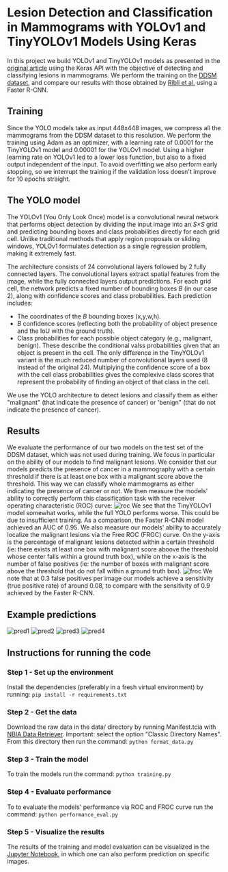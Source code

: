 # Lesion Detection and Classification in Mammograms with YOLOv1 and TinyYOLOv1 Models Using Keras

In this project we build YOLOv1 and TinyYOLOv1 models as presented in the [original article](refs/Yolo.pdf) using the Keras API with the objective of detecting and classifying lesions in mammograms. We perform the training on the [DDSM dataset](refs/CBIS-DDSM.pdf), and compare our results with those obtained by [Ribli et al.](refs/CBIS-DDSM.pdf) using a Faster R-CNN.

## Training
Since the YOLO models take as input 448x448 images, we compress all the mammograms from the DDSM dataset to this resolution. We perform the training using Adam as an optimizer, with a learning rate of 0.0001 for the TinyYOLOv1 model and 0.00001 for the YOLOv1 model. Using a higher learning rate on YOLOv1 led to a lower loss function, but also to a fixed output independent of the input. To avoid overfitting we also perform early stopping, so we interrupt the training if the validation loss doesn't improve for 10 epochs straight.


## The YOLO model
The YOLOv1 (You Only Look Once) model is a convolutional neural network that performs object detection by dividing the input image into an *S×S* grid and predicting bounding boxes and class probabilities directly for each grid cell. Unlike traditional methods that apply region proposals or sliding windows, YOLOv1 formulates detection as a single regression problem, making it extremely fast.

The architecture consists of 24 convolutional layers followed by 2 fully connected layers. The convolutional layers extract spatial features from the image, while the fully connected layers output predictions. For each grid cell, the network predicts a fixed number of bounding boxes *B* (in our case 2), along with confidence scores and class probabilities. Each prediction includes:
- The coordinates of the *B* bounding boxes (x,y,w,h).
- *B* confidence scores (reflecting both the probability of object presence and the IoU with the ground truth).
- Class probabilities for each possible object category (e.g., malignant, benign). These describe the conditional valss probabilities given that an object is present in the cell.
The only difference in the TinyYOLOv1 variant is the much reduced number of convolutional layers used (8 instead of the original 24). Multiplying the confidence score of a box with the cell class probabilities gives the complexive class scores that represent the probability of finding an object of that class in the cell.

We use the YOLO architecture to detect lesions and classify them as either "malignant" (that indicate the presence of cancer) or 'benign" (that do not indicate the presence of cancer).

## Results
We evaluate the performance of our two models on the test set of the DDSM dataset, which was not used during training. We focus in particular on the ability of our models to find malignant lesions.
We consider that our models predicts the presence of cancer in a mammography with a certain threshold if there is at least one box with a malignant score above the threshold. This way we can classify whole mammograms as either indicating the presence of cancer or not.
We then measure the models' ability to correctly perform this classification task with the receiver operating characteristic (ROC) curve:
![roc](https://github.com/user-attachments/assets/fc4499c5-00cf-4e30-8132-a25ff36b74fe)
We see that the TinyYOLOv1 model somewhat works, while the full YOLO performs worse. This could be due to insufficient training. As a comparison, the Faster R-CNN model achieved an AUC of 0.95.
We also measure our models' ability to accurately localize the malignant lesions via the Free ROC (FROC) curve. On the y-axis is the percentage of malignant lesions detected within a certain threshold (ie: there exists at least one box with malignant score aboove the threshold whose center falls within a ground truth box), while on the x-axis is the number of false positives (ie: the number of boxes with malignant score above the threshold that do not fall within a ground truth box).
![froc](https://github.com/user-attachments/assets/1ad97da5-1a28-4681-9671-a58ea552a982)
We note that at 0.3 false positives per image our models achieve a sensitivity (true positive rate) of around 0.08, to compare with the sensitivity of 0.9 achieved by the Faster R-CNN.

## Example predictions
![pred1](https://github.com/user-attachments/assets/3c299e60-8bb7-44bf-854b-dd0bc849b6d7)
![pred2](https://github.com/user-attachments/assets/966e14b0-f062-4a31-a58f-f1f2c1439cb3)
![pred3](https://github.com/user-attachments/assets/e0e2d4ba-8e18-4f4e-93f1-55f29c02778a)
![pred4](https://github.com/user-attachments/assets/c94ec5ff-43fe-4e2c-befc-8a6ab9a1260d)

## Instructions for running the code

### Step 1 - Set up the environment
Install the dependencies (preferably in a fresh virtual environment) by running:
`pip install -r requirements.txt`

### Step 2 - Get the data
Download the raw data in the data/ directory by running Manifest.tcia with [NBIA Data Retriever](https://wiki.cancerimagingarchive.net/display/NBIA/Downloading+TCIA+Images). Important: select the option "Classic Directory Names". From this directory then run the command:
`python format_data.py`

### Step 3 - Train the model
To train the models run the command:
`python training.py`

### Step 4 - Evaluate performance
To to evaluate the models' performance via ROC and FROC curve run the command:
`python performance_eval.py`

### Step 5 - Visualize the results
The results of the training and model evaluation can be visualized in the [Jupyter Notebook](Results.ipynb), in which one can also perform prediction on specific images.
